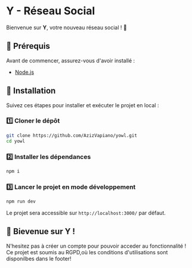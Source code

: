 # Y - Réseau Social

Bienvenue sur **Y**, votre nouveau réseau social  ! 🚀

## 📌 Prérequis
Avant de commencer, assurez-vous d'avoir installé :
- [Node.js](https://nodejs.org/) 

## 🚀 Installation
Suivez ces étapes pour installer et exécuter le projet en local :

### 1️⃣ Cloner le dépôt
```sh
git clone https://github.com/AzizVapiano/yowl.git
cd yowl
```

### 2️⃣ Installer les dépendances
```sh
npm i
```

### 3️⃣ Lancer le projet en mode développement
```sh
npm run dev
```

Le projet sera accessible sur `http://localhost:3000/` par défaut.


## 🤝 Bievenue sur Y ! 
N'hesitez pas à créer un compte pour pouvoir acceder au fonctionnalité !
Ce projet est soumis au RGPD,où les conditions d'utilisations sont disponilbes dans le footer!




